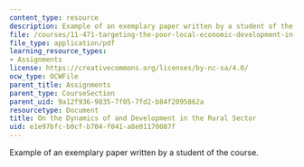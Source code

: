 ```yaml
---
content_type: resource
description: Example of an exemplary paper written by a student of the course.
file: /courses/11-471-targeting-the-poor-local-economic-development-in-developing-countries-spring-2010/e1e97bfcb0cfb704f041a8e01170087f_MIT11_471S10_Rural_sector.pdf
file_type: application/pdf
learning_resource_types:
- Assignments
license: https://creativecommons.org/licenses/by-nc-sa/4.0/
ocw_type: OCWFile
parent_title: Assignments
parent_type: CourseSection
parent_uid: 9a12f936-9835-7f05-7fd2-b84f2095862a
resourcetype: Document
title: On the Dynamics of and Development in the Rural Sector
uid: e1e97bfc-b0cf-b704-f041-a8e01170087f
---
```

Example of an exemplary paper written by a student of the course.